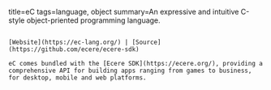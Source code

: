 title=eC
tags=language, object
summary=An expressive and intuitive C-style object-priented programming language. 
~~~~~~

[Website](https://ec-lang.org/) | [Source](https://github.com/ecere/ecere-sdk)

eC comes bundled with the [Ecere SDK](https://ecere.org/), providing a comprehensive API for building apps ranging from games to business, for desktop, mobile and web platforms.
